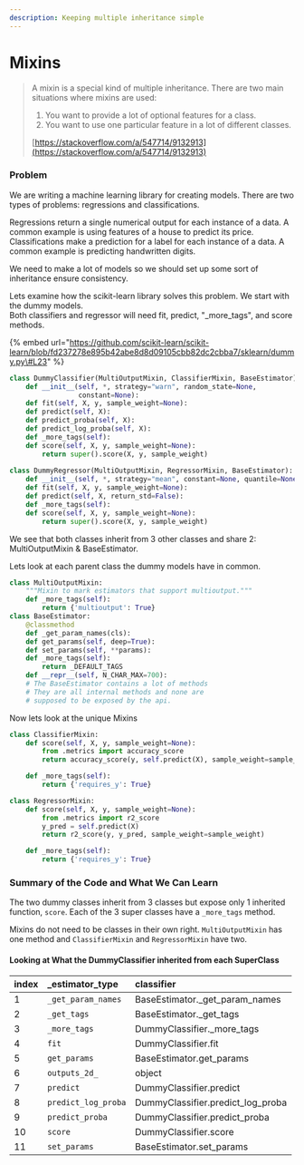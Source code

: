 ```yaml
---
description: Keeping multiple inheritance simple
---
```


# Mixins

> A mixin is a special kind of multiple inheritance. There are two main situations where mixins are used:
>
> 1. You want to provide a lot of optional features for a class.
> 2. You want to use one particular feature in a lot of different classes.
>
> [https://stackoverflow.com/a/547714/9132913](https://stackoverflow.com/a/547714/9132913)

### Problem

We are writing a machine learning library for creating models. There are two types of problems: regressions and classifications. 

Regressions return a single numerical output for each instance of a data. A common example is using features of a house to predict its price.   
Classifications make a prediction for a label for each instance of a data. A common example is predicting handwritten digits.

We need to make a lot of models so we should set up some sort of inheritance ensure consistency. 

Lets examine how the scikit-learn library solves this problem. We start with the dummy models.   
Both classifiers and regressor will need fit, predict, "\_more\_tags", and  score methods.

{% embed url="https://github.com/scikit-learn/scikit-learn/blob/fd237278e895b42abe8d8d09105cbb82dc2cbba7/sklearn/dummy.py\#L23" %}

```python
class DummyClassifier(MultiOutputMixin, ClassifierMixin, BaseEstimator):
    def __init__(self, *, strategy="warn", random_state=None,
                 constant=None):
    def fit(self, X, y, sample_weight=None):
    def predict(self, X):
    def predict_proba(self, X):
    def predict_log_proba(self, X):
    def _more_tags(self):
    def score(self, X, y, sample_weight=None):
        return super().score(X, y, sample_weight)
    
class DummyRegressor(MultiOutputMixin, RegressorMixin, BaseEstimator):
    def __init__(self, *, strategy="mean", constant=None, quantile=None):
    def fit(self, X, y, sample_weight=None):
    def predict(self, X, return_std=False):
    def _more_tags(self):
    def score(self, X, y, sample_weight=None):
        return super().score(X, y, sample_weight)
```

We see that both classes inherit from 3 other classes and share 2: MultiOutputMixin & BaseEstimator. 

Lets look at each parent class the dummy models have in common.

```python
class MultiOutputMixin:
    """Mixin to mark estimators that support multioutput."""
    def _more_tags(self):
        return {'multioutput': True}
class BaseEstimator:
    @classmethod
    def _get_param_names(cls):
    def get_params(self, deep=True):
    def set_params(self, **params):
    def _more_tags(self):
        return _DEFAULT_TAGS
    def __repr__(self, N_CHAR_MAX=700):
    # The BaseEstimator contains a lot of methods
    # They are all internal methods and none are
    # supposed to be exposed by the api.
```

Now lets look at the unique Mixins

```python
class ClassifierMixin:
    def score(self, X, y, sample_weight=None):
        from .metrics import accuracy_score
        return accuracy_score(y, self.predict(X), sample_weight=sample_weight)

    def _more_tags(self):
        return {'requires_y': True}

class RegressorMixin:
    def score(self, X, y, sample_weight=None):
        from .metrics import r2_score
        y_pred = self.predict(X)
        return r2_score(y, y_pred, sample_weight=sample_weight)

    def _more_tags(self):
        return {'requires_y': True}
```

### Summary of the Code and What We Can Learn

The two dummy classes inherit from 3 classes but expose only 1 inherited function, `score`. Each of the 3 super classes have a `_more_tags` method. 

Mixins do not need to be classes in their own right. `MultiOutputMixin` has one method and `ClassifierMixin` and `RegressorMixin` have two. 

#### Looking at What the DummyClassifier inherited from each SuperClass

| index | \_estimator\_type | classifier |
| :--- | :--- | :--- |
| 1 | `_get_param_names` | BaseEstimator.\_get\_param\_names |
| 2 | `_get_tags` | BaseEstimator.\_get\_tags |
| 3 | `_more_tags` | DummyClassifier.\_more\_tags |
| 4 | `fit` | DummyClassifier.fit |
| 5 | `get_params` | BaseEstimator.get\_params |
| 6 | `outputs_2d_` | object |
| 7 | `predict` | DummyClassifier.predict |
| 8 | `predict_log_proba` | DummyClassifier.predict\_log\_proba |
| 9 | `predict_proba` | DummyClassifier.predict\_proba |
| 10 | `score` | DummyClassifier.score |
| 11 | `set_params` | BaseEstimator.set\_params |

